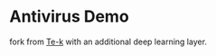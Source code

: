 # Antivirus Demo

 fork from [Te-k](https://github.com/Te-k) with an additional deep learning layer.